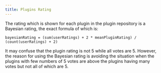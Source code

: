 ```yaml
---
title: Plugins Rating
---
```


The rating which is shown for each plugin in the plugin repository is a Bayesian rating, the exact formula of which is:
```
bayesianRating = (sum(userRatings) + 2 * meanPluginRating) / (count(userRatings) + 2)
```
It may confuse that the plugin rating is not 5 while all votes are 5. However, the reason for using the Bayesian rating is avoiding the situation when the plugins with few numbers of 5 votes are above the plugins having many votes but not all of which are 5.